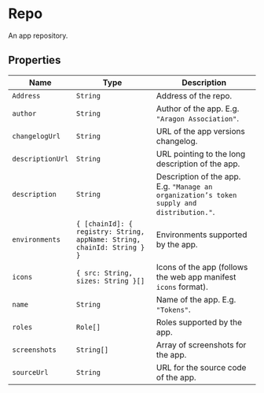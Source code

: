 # Repo

An app repository.

## Properties

| Name             | Type                                                                    | Description                                                                               |
| ---------------- | ----------------------------------------------------------------------- | ----------------------------------------------------------------------------------------- |
| `Address`        | `String`                                                                | Address of the repo.                                                                      |
| `author`         | `String`                                                                | Author of the app. E.g. `"Aragon Association"`.                                           |
| `changelogUrl`   | `String`                                                                | URL of the app versions changelog.                                                        |
| `descriptionUrl` | `String`                                                                | URL pointing to the long description of the app.                                          |
| `description`    | `String`                                                                | Description of the app. E.g. `"Manage an organization’s token supply and distribution."`. |
| `environments`   | `{ [chainId]: { registry: String, appName: String, chainId: String } }` | Environments supported by the app.                                                        |
| `icons`          | `{ src: String, sizes: String }[]`                                      | Icons of the app (follows the web app manifest `icons` format).                           |
| `name`           | `String`                                                                | Name of the app. E.g. `"Tokens"`.                                                         |
| `roles`          | `Role[]`                                                                | Roles supported by the app.                                                               |
| `screenshots`    | `String[]`                                                              | Array of screenshots for the app.                                                         |
| `sourceUrl`      | `String`                                                                | URL for the source code of the app.                                                       |
